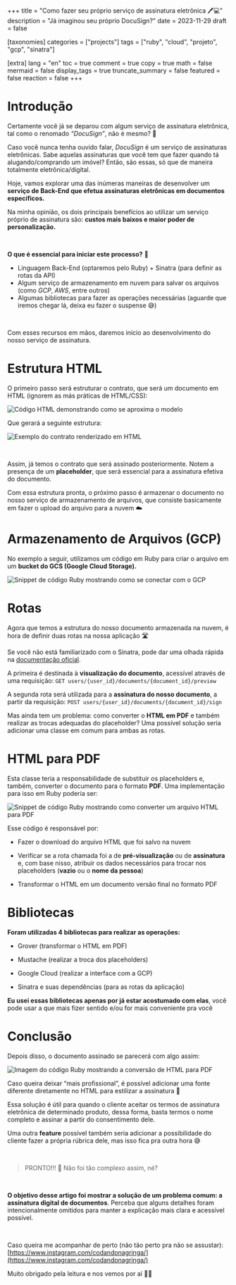 +++
title = "Como fazer seu próprio serviço de assinatura eletrônica 🖊️💻"
description = "Já imaginou seu próprio DocuSign?"
date = 2023-11-29
draft = false

[taxonomies]
categories = ["projects"]
tags = ["ruby", "cloud", "projeto", "gcp", "sinatra"]

[extra]
lang = "en"
toc = true
comment = true
copy = true
math = false
mermaid = false
display_tags = true
truncate_summary = false
featured = false
reaction = false
+++

Introdução  
================

Certamente você já se deparou com algum serviço de assinatura eletrônica, tal como o renomado _“DocuSign”_, não é mesmo? 🤔

Caso você nunca tenha ouvido falar, _DocuSign_ é um serviço de assinaturas eletrônicas. Sabe aquelas assinaturas que você tem que fazer quando tá alugando/comprando um imóvel? Então, são essas, só que de maneira totalmente eletrônica/digital.

Hoje, vamos explorar uma das inúmeras maneiras de desenvolver um **serviço de Back-End que efetua assinaturas eletrônicas em documentos específicos.**

Na minha opinião, os dois principais benefícios ao utilizar um serviço próprio de assinatura são: **custos mais baixos e maior poder de personalização.**

&nbsp;

**O que é essencial para iniciar este processo?** 📝

*   Linguagem Back-End (optaremos pelo Ruby) + Sinatra (para definir as rotas da API)
*   Algum serviço de armazenamento em nuvem para salvar os arquivos (como _GCP_, _AWS_, entre outros)
*   Algumas bibliotecas para fazer as operações necessárias (aguarde que iremos chegar lá, deixa eu fazer o suspense 😅)

&nbsp;

Com esses recursos em mãos, daremos início ao desenvolvimento do nosso serviço de assinatura.

Estrutura HTML  
================

O primeiro passo será estruturar o contrato, que será um documento em HTML (ignorem as más práticas de HTML/CSS):

![Código HTML demonstrando como se aproxima o modelo](https://miro.medium.com/v2/resize:fit:4800/format:webp/1*TvekvMcx0MyZtQYCauZsuQ.png)

Que gerará a seguinte estrutura:

![Exemplo do contrato renderizado em HTML](https://miro.medium.com/v2/resize:fit:4800/format:webp/1*3kRJ_Wu-a89zZ0AFhFE5WQ.png)

&nbsp;

Assim, já temos o contrato que será assinado posteriormente. Notem a presença de um **placeholder**, que será essencial para a assinatura efetiva do documento.

Com essa estrutura pronta, o próximo passo é armazenar o documento no nosso serviço de armazenamento de arquivos, que consiste basicamente em fazer o upload do arquivo para a nuvem ☁️

Armazenamento de Arquivos (GCP)  
================

No exemplo a seguir, utilizamos um código em Ruby para criar o arquivo em um **bucket do GCS (Google Cloud Storage).**

![Snippet de código Ruby mostrando como se conectar com o GCP](https://miro.medium.com/v2/resize:fit:4800/format:webp/1*N9S9kOMnpU4eCQIQC86KIQ.png)

Rotas  
================

Agora que temos a estrutura do nosso documento armazenada na nuvem, é hora de definir duas rotas na nossa aplicação 🛣️

Se você não está familiarizado com o Sinatra, pode dar uma olhada rápida na [documentação oficial](https://www.rubydoc.info/gems/sinatra).

A primeira é destinada à **visualização do documento**, acessível através de uma requisição: `GET users/{user_id}/documents/{document_id}/preview`

A segunda rota será utilizada para a **assinatura do nosso documento**, a partir da requisição: `POST users/{user_id}/documents/{document_id}/sign`

Mas ainda tem um problema: como converter o **HTML em PDF** e também realizar as trocas adequadas do placeholder? Uma possível solução seria adicionar uma classe em comum para ambas as rotas.

HTML para PDF  
================

Esta classe teria a responsabilidade de substituir os placeholders e, também, converter o documento para o formato **PDF**. Uma implementação para isso em Ruby poderia ser:

![Snippet de código Ruby mostrando como converter um arquivo HTML para PDF](https://miro.medium.com/v2/resize:fit:4800/format:webp/1*W_usanKzO_axC7QhuibSpw.png)

Esse código é responsável por:

*   Fazer o download do arquivo HTML que foi salvo na nuvem
&nbsp;

*   Verificar se a rota chamada foi a de **pré-visualização** ou de **assinatura** e, com base nisso, atribuir os dados necessários para trocar nos placeholders (**vazio** ou o **nome da pessoa**)
&nbsp;

*   Transformar o HTML em um documento versão final no formato PDF

Bibliotecas  
================

**Foram utilizadas 4 bibliotecas para realizar as operações:**

*   Grover (transformar o HTML em PDF)
&nbsp;

*   Mustache (realizar a troca dos placeholders)
&nbsp;

*   Google Cloud (realizar a interface com a GCP)
&nbsp;

*   Sinatra e suas dependências (para as rotas da aplicação)

**Eu usei essas bibliotecas apenas por já estar acostumado com elas**, você pode usar a que mais fizer sentido e/ou for mais conveniente pra você

Conclusão  
================

Depois disso, o documento assinado se parecerá com algo assim:

![Imagem do código Ruby mostrando a conversão de HTML para PDF](https://miro.medium.com/v2/resize:fit:4800/format:webp/1*Tgh3HYbrmIEFkt1lrkc4rA.png)

Caso queira deixar “mais profissional”, é possível adicionar uma fonte diferente diretamente no HTML para estilizar a assinatura 💅

Essa solução é útil para quando o cliente aceitar os termos de assinatura eletrônica de determinado produto, dessa forma, basta termos o nome completo e assinar a partir do consentimento dele.

Uma outra **feature** possível também seria adicionar a possibilidade do cliente fazer a própria rúbrica dele, mas isso fica pra outra hora 😅

&nbsp;

> PRONTO!!! 🧙 Não foi tão complexo assim, né?

&nbsp;

**O objetivo desse artigo foi mostrar a solução de um problema comum: a assinatura digital de documentos**. Perceba que alguns detalhes foram intencionalmente omitidos para manter a explicação mais clara e acessível possível.

&nbsp;

Caso queira me acompanhar de perto (não tão perto pra não se assustar): [https://www.instagram.com/codandonagringa/](https://www.instagram.com/codandonagringa/)

Muito obrigado pela leitura e nos vemos por aí 👋😃
